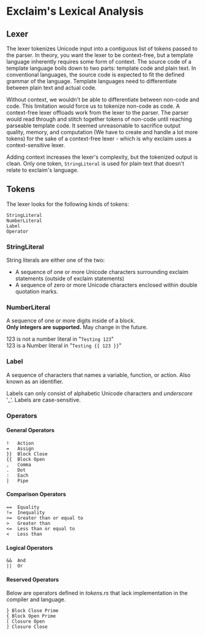 # Exclaim's Lexical Analysis

## Lexer

The lexer tokenizes Unicode input into a contiguous list of tokens passed to the parser.
In theory, you want the lexer to be context-free, but a template language inherently requires some form of context. The source code of a template language boils down to two parts: template code and plain text. In conventional languages, the source code is expected to fit the defined grammar of the language. Template languages need to differentiate between plain text and actual code.  

Without context, we wouldn't be able to differentiate between non-code and code. This limitation would force us to tokenize non-code as code. A context-free lexer offloads work from the lexer to the parser. The parser would read through and stitch together tokens of non-code until reaching parseable template code. It seemed unreasonable to sacrifice output quality, memory, and computation (We have to create and handle a lot more tokens) for the sake of a context-free lexer - which is why exclaim uses a context-sensitive lexer.  

Adding context increases the lexer's complexity, but the tokenized output is clean. Only one token, ```StringLiteral``` is used for plain text that doesn't relate to exclaim's language.

## Tokens

The lexer looks for the following kinds of tokens:

```none
StringLiteral
NumberLiteral
Label
Operator
```

### StringLiteral

String literals are either one of the two:

- A sequence of one or more Unicode characters surrounding exclaim statements (outside of exclaim statements)
- A sequence of zero or more Unicode characters enclosed within double quotation marks. 

### NumberLiteral

A sequence of one or more digits inside of a block.   
**Only integers are supported.** May change in the future.

123 is not a number literal in "```Testing 123```"  
123 is a Number literal in "```Testing {{ 123 }}```"

### Label

A sequence of characters that names a variable, function, or action. Also known as an identifier.

Labels can only consist of alphabetic Unicode characters and *underscore* '_'. Labels are case-sensitive.

### Operators

#### General Operators

```none
!   Action
=   Assign
}}  Block Close
{{  Block Open
,   Comma
.   Dot
:   Each
|   Pipe
```

#### Comparison Operators

```none
==  Equality 
!=  Inequality
>=  Greater than or equal to
>   Greater than
<=  Less than or equal to
<   Less than
```

#### Logical Operators

```none
&&  And
||  Or
```

#### Reserved Operators

Below are operators defined in *tokens.rs* that lack implementation in the compiler and language. 

```none
} Block Close Prime
{ Block Open Prime
[ Closure Open
] Closure Close 
```

